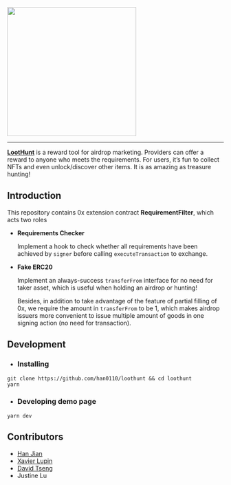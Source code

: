 <img src="https://raw.githubusercontent.com/han0110/loothunt/master/frontend/client/assets/images/loothunt.png" width="300px" >

---

[**LootHunt**](https://hunt.lootex.dev) is a reward tool for airdrop marketing. Providers can offer a reward to anyone who meets the requirements. For users, it’s fun to collect NFTs and even unlock/discover other items. It is as amazing as treasure hunting!

## Introduction

This repository contains 0x extension contract **RequirementFilter**, which acts two roles

- **Requirements Checker**

  Implement a hook to check whether all requirements have been achieved by `signer` before calling `executeTransaction` to exchange.

- **Fake ERC20**

  Implement an always-success `transferFrom` interface for no need for taker asset, which is useful when holding an airdrop or hunting!

  Besides, in addition to take advantage of the feature of partial filling of 0x, we require the amount in `transferFrom` to be 1, which makes airdrop issuers more convenient to issue multiple amount of goods in one signing action (no need for transaction).

## Development

- ### Installing

```
git clone https://github.com/han0110/loothunt && cd loothunt
yarn
```

- ### Developing demo page

```
yarn dev
```

## Contributors

- [Han Jian](https://github.com/han0110)
- [Xavier Lupin](https://github.com/XavierLupin)
- [David Tseng](https://github.com/InjayTseng)
- Justine Lu